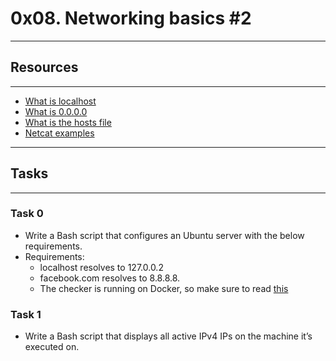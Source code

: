 # 0x08. Networking basics #2
----
## Resources
----
* [What is localhost](https://en.wikipedia.org/wiki/Localhost)
* [What is 0.0.0.0](https://en.wikipedia.org/wiki/0.0.0.0)
* [What is the hosts file](https://www.makeuseof.com/tag/modify-manage-hosts-file-linux/)
* [Netcat examples](https://www.thegeekstuff.com/2012/04/nc-command-examples/)
----
## Tasks 
----
### Task 0
* Write a Bash script that configures an Ubuntu server with the below requirements.
* Requirements:
	* localhost resolves to 127.0.0.2
	* facebook.com resolves to 8.8.8.8.
	* The checker is running on Docker, so make sure to read [this](http://blog.jonathanargentiero.com/docker-sed-cannot-rename-etcsedl8ysxl-device-or-resource-busy/)

### Task 1
* Write a Bash script that displays all active IPv4 IPs on the machine it’s executed on.

